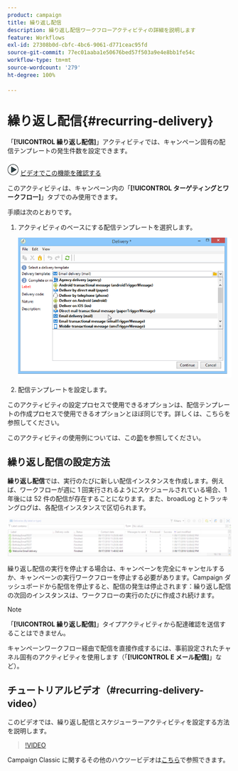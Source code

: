 ```yaml
---
product: campaign
title: 繰り返し配信
description: 繰り返し配信ワークフローアクティビティの詳細を説明します
feature: Workflows
exl-id: 27308b0d-cbfc-4bc6-9061-d771ceac95fd
source-git-commit: 77ec01aaba1e50676bed57f503a9e4e8bb1fe54c
workflow-type: tm+mt
source-wordcount: '279'
ht-degree: 100%

---
```


# 繰り返し配信{#recurring-delivery}



「**[!UICONTROL 繰り返し配信]**」アクティビティでは、キャンペーン固有の配信テンプレートの発生件数を設定できます。

![](assets/do-not-localize/how-to-video.png) [ビデオでこの機能を確認する](#recurring-delivery-video)

このアクティビティは、キャンペーン内の「**[!UICONTROL ターゲティングとワークフロー]**」タブでのみ使用できます。

手順は次のとおりです。

1. アクティビティのベースにする配信テンプレートを選択します。

   ![](assets/recurring_delivery_001.png)

1. 配信テンプレートを設定します。

このアクティビティの設定プロセスで使用できるオプションは、配信テンプレートの作成プロセスで使用できるオプションとほぼ同じです。詳しくは、こちらを参照してください。

このアクティビティの使用例については、この[節](send-a-birthday-email.md#creating-a-recurring-delivery-in-a-targeting-workflow)を参照してください。

## 繰り返し配信の設定方法

**繰り返し配信**&#x200B;では、実行のたびに新しい配信インスタンスを作成します。例えば、ワークフローが週に 1 回実行されるようにスケジュールされている場合、1 年後には 52 件の配信が存在することになります。また、broadLog とトラッキングログは、各配信インスタンスで区切られます。

![繰り返し配信](assets/delivery_recurring.jpg)

繰り返し配信の実行を停止する場合は、キャンペーンを完全にキャンセルするか、キャンペーンの実行ワークフローを停止する必要があります。Campaign ダッシュボードから配信を停止すると、配信の発生は停止されます：繰り返し配信の次回のインスタンスは、ワークフローの実行のたびに作成され続けます。

>[!NOTE]
>
>「**[!UICONTROL 繰り返し配信]**」タイプアクティビティから配達確認を送信することはできません。
> 
>キャンペーンワークフロー経由で配信を直接作成するには、事前設定されたチャネル固有のアクティビティを使用します（「**[!UICONTROL E メール配信]**」など）。

## チュートリアルビデオ（#recurring-delivery-video）

このビデオでは、繰り返し配信とスケジューラーアクティビティを設定する方法を説明します。

>[!VIDEO](https://video.tv.adobe.com/v/25040?quality=12)

Campaign Classic に関するその他のハウツービデオは[こちら](https://experienceleague.adobe.com/docs/campaign-classic-learn/tutorials/overview.html?lang=ja)で参照できます。
